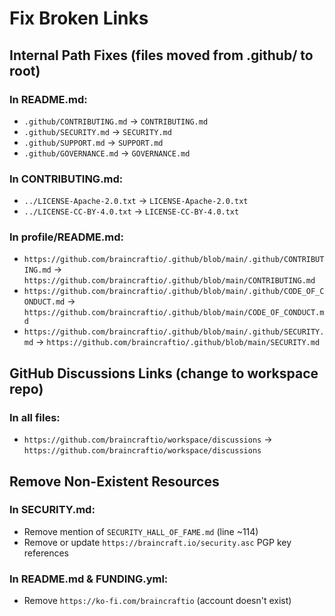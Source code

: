 # Fix Broken Links

## Internal Path Fixes (files moved from .github/ to root)

### In README.md:
- `.github/CONTRIBUTING.md` → `CONTRIBUTING.md`
- `.github/SECURITY.md` → `SECURITY.md`
- `.github/SUPPORT.md` → `SUPPORT.md`
- `.github/GOVERNANCE.md` → `GOVERNANCE.md`

### In CONTRIBUTING.md:
- `../LICENSE-Apache-2.0.txt` → `LICENSE-Apache-2.0.txt`
- `../LICENSE-CC-BY-4.0.txt` → `LICENSE-CC-BY-4.0.txt`

### In profile/README.md:
- `https://github.com/braincraftio/.github/blob/main/.github/CONTRIBUTING.md` → `https://github.com/braincraftio/.github/blob/main/CONTRIBUTING.md`
- `https://github.com/braincraftio/.github/blob/main/.github/CODE_OF_CONDUCT.md` → `https://github.com/braincraftio/.github/blob/main/CODE_OF_CONDUCT.md`
- `https://github.com/braincraftio/.github/blob/main/.github/SECURITY.md` → `https://github.com/braincraftio/.github/blob/main/SECURITY.md`

## GitHub Discussions Links (change to workspace repo)

### In all files:
- `https://github.com/braincraftio/workspace/discussions` → `https://github.com/braincraftio/workspace/discussions`

## Remove Non-Existent Resources

### In SECURITY.md:
- Remove mention of `SECURITY_HALL_OF_FAME.md` (line ~114)
- Remove or update `https://braincraft.io/security.asc` PGP key references

### In README.md & FUNDING.yml:
- Remove `https://ko-fi.com/braincraftio` (account doesn't exist)